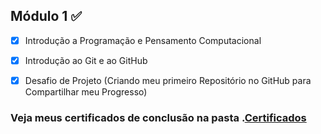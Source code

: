## Módulo 1 :white_check_mark:

- [x] Introdução a Programação e Pensamento Computacional
- [x] Introdução ao Git e ao GitHub
- [x] Desafio de Projeto (Criando meu primeiro Repositório no GitHub para Compartilhar meu Progresso)



### Veja meus certificados de conclusão na pasta .[Certificados]()